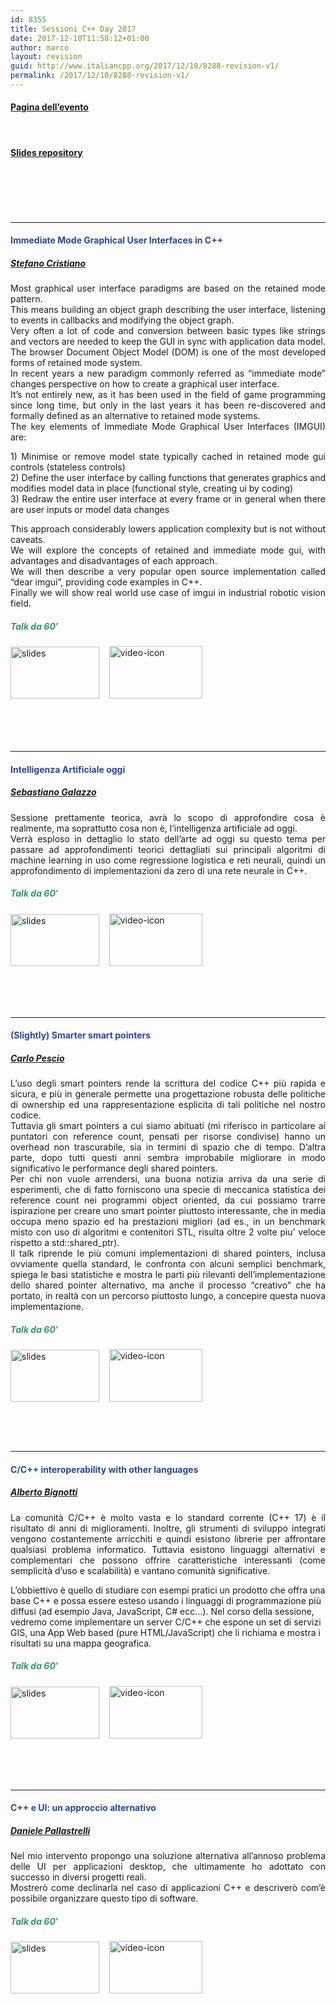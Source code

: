 ```yaml
---
id: 8355
title: Sessioni C++ Day 2017
date: 2017-12-10T11:58:12+01:00
author: marco
layout: revision
guid: http://www.italiancpp.org/2017/12/10/8288-revision-v1/
permalink: /2017/12/10/8288-revision-v1/
---
```

#### <a href="http://www.italiancpp.org/cppday17" target="_blank" rel="noopener noreferrer">Pagina dell&#8217;evento</a>

<span style="color: #ffffff;"> </span>

#### <a href="https://github.com/italiancpp/cppday17" target="_blank" rel="noopener noreferrer">Slides repository</a>

#### <span style="color: #ffffff;"> </span>  
<a id="1"></a>  
<span style="color: #ffffff;"> </span>

* * *

#### <span style="color: #2945a4;">Immediate Mode Graphical User Interfaces in C++</span>

##### <a href="http://italiancpp.org/speakers#ste-cristiano" target="_blank" rel="noopener noreferrer">Stefano Cristiano</a>

<p style="text-align: justify;">
  Most graphical user interface paradigms are based on the retained mode pattern.<br /> This means building an object graph describing the user interface, listening to events in callbacks and modifying the object graph.<br /> Very often a lot of code and conversion between basic types like strings and vectors are needed to keep the GUI in sync with application data model.<br /> The browser Document Object Model (DOM) is one of the most developed forms of retained mode system.<br /> In recent years a new paradigm commonly referred as &#8220;immediate mode&#8221; changes perspective on how to create a graphical user interface.<br /> It&#8217;s not entirely new, as it has been used in the field of game programming since long time, but only in the last years it has been re-discovered and formally defined as an alternative to retained mode systems.<br /> The key elements of Immediate Mode Graphical User Interfaces (IMGUI) are:
</p>

<p style="text-align: justify;">
  1) Minimise or remove model state typically cached in retained mode gui controls (stateless controls)<br /> 2) Define the user interface by calling functions that generates graphics and modifies model data in place (functional style, creating ui by coding)<br /> 3) Redraw the entire user interface at every frame or in general when there are user inputs or model data changes
</p>

<p style="text-align: justify;">
  This approach considerably lowers application complexity but is not without caveats.<br /> We will explore the concepts of retained and immediate mode gui, with advantages and disadvantages of each approach.<br /> We will then describe a very popular open source implementation called &#8220;dear imgui&#8221;, providing code examples in C++.<br /> Finally we will show real world use case of imgui in industrial robotic vision field.
</p>

<h5 style="text-align: justify;">
  <span style="color: #339966;">Talk da 60&#8242;</span>
</h5>

<a href="https://github.com/italiancpp/cppday17/blob/master/Immediate%20Mode%20User%20Interface%20in%20C%2B%2B%20-%20Stefano%20Cristiano.pdf" target="_blank" rel="noopener noreferrer"><img loading="lazy" class="alignnone wp-image-3669 size-full" src="http://www.italiancpp.org/wp-content/uploads/2014/10/slides_icon-e1423585085875.png" alt="slides" width="142" height="83" /></a>    <a href="https://youtu.be/Sx7vPcUVQX4" target="_blank" rel="noopener noreferrer"><img loading="lazy" class="alignnone wp-image-5060" src="http://www.italiancpp.org/wp-content/uploads/2015/05/video-icon.png" alt="video-icon" width="149" height="84" srcset="http://192.168.64.2/wordpress/wp-content/uploads/2015/05/video-icon.png 456w, http://192.168.64.2/wordpress/wp-content/uploads/2015/05/video-icon-300x169.png 300w, http://192.168.64.2/wordpress/wp-content/uploads/2015/05/video-icon-250x141.png 250w" sizes="(max-width: 149px) 100vw, 149px" /></a>

<h5 style="text-align: justify;">
</h5>

<h5 style="text-align: justify;">
  <a id="2"></a><br /> <span style="color: #ffffff;"> </span>
</h5>

* * *

#### <span style="color: #2945a4;">Intelligenza Artificiale oggi</span>

##### [Sebastiano Galazzo](http://italiancpp.org/speakers#sgalazzo)

<p style="text-align: justify;">
  Sessione prettamente teorica, avrà lo scopo di approfondire cosa è realmente, ma soprattutto cosa non è, l&#8217;intelligenza artificiale ad oggi.<br /> Verrà esploso in dettaglio lo stato dell&#8217;arte ad oggi su questo tema per passare ad approfondimenti teorici dettagliati sui principali algoritmi di machine learning in uso come regressione logistica e reti neurali, quindi un approfondimento di implementazioni da zero di una rete neurale in C++.
</p>

##### <span style="color: #339966;">Talk da 60&#8242;</span>

<a href="https://github.com/italiancpp/cppday17/blob/master/Intelligenza%20Artificiale%20Oggi%20-%20Sebastiano%20Galazzo.pptx" target="_blank" rel="noopener noreferrer"><img loading="lazy" class="alignnone wp-image-3669 size-full" src="http://www.italiancpp.org/wp-content/uploads/2014/10/slides_icon-e1423585085875.png" alt="slides" width="142" height="83" /></a>    <a href="https://youtu.be/I7KtY4lACLQ" target="_blank" rel="noopener noreferrer"><img loading="lazy" class="alignnone wp-image-5060" src="http://www.italiancpp.org/wp-content/uploads/2015/05/video-icon.png" alt="video-icon" width="149" height="84" srcset="http://192.168.64.2/wordpress/wp-content/uploads/2015/05/video-icon.png 456w, http://192.168.64.2/wordpress/wp-content/uploads/2015/05/video-icon-300x169.png 300w, http://192.168.64.2/wordpress/wp-content/uploads/2015/05/video-icon-250x141.png 250w" sizes="(max-width: 149px) 100vw, 149px" /></a>

<span style="color: #ffffff;"> </span>  
<a id="3"></a>  
<span style="color: #ffffff;"> </span>

* * *

#### <span style="color: #2945a4;">(Slightly) Smarter smart pointers<br /> </span>

##### <a href="http://italiancpp.org/speakers#carlo-pescio" target="_blank" rel="noopener noreferrer">Carlo Pescio</a>

<p style="text-align: justify;">
  L&#8217;uso degli smart pointers rende la scrittura del codice C++ più rapida e sicura, e più in generale permette una progettazione robusta delle politiche di ownership ed una rappresentazione esplicita di tali politiche nel nostro codice.<br /> Tuttavia gli smart pointers a cui siamo abituati (mi riferisco in particolare ai puntatori con reference count, pensati per risorse condivise) hanno un overhead non trascurabile, sia in termini di spazio che di tempo. D&#8217;altra parte, dopo tutti questi anni sembra improbabile migliorare in modo significativo le performance degli shared pointers.<br /> Per chi non vuole arrendersi, una buona notizia arriva da una serie di esperimenti, che di fatto forniscono una specie di meccanica statistica dei reference count nei programmi object oriented, da cui possiamo trarre ispirazione per creare uno smart pointer piuttosto interessante, che in media occupa meno spazio ed ha prestazioni migliori (ad es., in un benchmark misto con uso di algoritmi e contenitori STL, risulta oltre 2 volte piu&#8217; veloce rispetto a std::shared_ptr).<br /> Il talk riprende le più comuni implementazioni di shared pointers, inclusa ovviamente quella standard, le confronta con alcuni semplici benchmark, spiega le basi statistiche e mostra le parti più rilevanti dell&#8217;implementazione dello shared pointer alternativo, ma anche il processo &#8220;creativo&#8221; che ha portato, in realtà con un percorso piuttosto lungo, a concepire questa nuova implementazione.
</p>

<h5 style="text-align: justify;">
  <span style="color: #339966;">Talk da 60&#8242;</span>
</h5>

<a href="https://github.com/italiancpp/cppday17/blob/master/(Slightly)%20Smarter%20Smart%20Pointers%20-%20Carlo%20Pescio.pdf" target="_blank" rel="noopener noreferrer"><img loading="lazy" class="alignnone wp-image-3669 size-full" src="http://www.italiancpp.org/wp-content/uploads/2014/10/slides_icon-e1423585085875.png" alt="slides" width="142" height="83" /></a>    <a href="https://youtu.be/Ywehms9PtVY" target="_blank" rel="noopener noreferrer"><img loading="lazy" class="alignnone wp-image-5060" src="http://www.italiancpp.org/wp-content/uploads/2015/05/video-icon.png" alt="video-icon" width="149" height="84" srcset="http://192.168.64.2/wordpress/wp-content/uploads/2015/05/video-icon.png 456w, http://192.168.64.2/wordpress/wp-content/uploads/2015/05/video-icon-300x169.png 300w, http://192.168.64.2/wordpress/wp-content/uploads/2015/05/video-icon-250x141.png 250w" sizes="(max-width: 149px) 100vw, 149px" /></a>

<span style="color: #ffffff;"> <a id="4"></a></span>

<span style="color: #ffffff;"> </span>

* * *

#### <span style="color: #2945a4;">C/C++ interoperability with other languages<br /> </span>

##### <a href="http://italiancpp.org/speakers#abignotti" target="_blank" rel="noopener noreferrer">Alberto Bignotti</a>

<p style="text-align: justify;">
  La comunità C/C++ è molto vasta e lo standard corrente (C++ 17) è il risultato di anni di miglioramenti. Inoltre, gli strumenti di sviluppo integrati vengono costantemente arricchiti e quindi esistono librerie per affrontare qualsiasi problema informatico. Tuttavia esistono linguaggi alternativi e complementari che possono offrire caratteristiche interessanti (come semplicità d&#8217;uso e scalabilità) e vantano comunità significative.
</p>

L&#8217;obbiettivo è quello di studiare con esempi pratici un prodotto che offra una base C++ e possa essere esteso usando i linguaggi di programmazione più diffusi (ad esempio Java, JavaScript, C# ecc&#8230;). Nel corso della sessione, vedremo come implementare un server C/C++ che espone un set di servizi GIS, una App Web based (pure HTML/JavaScript) che li richiama e mostra i risultati su una mappa geografica.

<h5 style="text-align: justify;">
  <span style="color: #339966;">Talk da 60&#8242;</span>
</h5>

<a href="https://github.com/italiancpp/cppday17/blob/master/C%2B%2B%20interoperability%20with%20other%20languages%20-%20Alberto%20Bignotti.pdf" target="_blank" rel="noopener noreferrer"><img loading="lazy" class="alignnone wp-image-3669 size-full" src="http://www.italiancpp.org/wp-content/uploads/2014/10/slides_icon-e1423585085875.png" alt="slides" width="142" height="83" /></a>    <a href="https://youtu.be/_wSs8J4ZBrU" target="_blank" rel="noopener noreferrer"><img loading="lazy" class="alignnone wp-image-5060" src="http://www.italiancpp.org/wp-content/uploads/2015/05/video-icon.png" alt="video-icon" width="149" height="84" srcset="http://192.168.64.2/wordpress/wp-content/uploads/2015/05/video-icon.png 456w, http://192.168.64.2/wordpress/wp-content/uploads/2015/05/video-icon-300x169.png 300w, http://192.168.64.2/wordpress/wp-content/uploads/2015/05/video-icon-250x141.png 250w" sizes="(max-width: 149px) 100vw, 149px" /></a>

<span style="color: #ffffff;"> </span>  
<a id="5"></a>  
<span style="color: #ffffff;"> </span>

* * *

#### <span style="color: #2945a4;">C++ e UI: un approccio alternativo</span>

##### <a href="http://italiancpp.org/speakers#dpallastrelli" target="_blank" rel="noopener noreferrer">Daniele Pallastrelli</a>

<p style="text-align: justify;">
  Nel mio intervento propongo una soluzione alternativa all&#8217;annoso problema delle UI per applicazioni desktop, che ultimamente ho adottato con successo in diversi progetti reali.<br /> Mostrerò come declinarla nel caso di applicazioni C++ e descriverò com&#8217;è possibile organizzare questo tipo di software.
</p>

##### <span style="color: #339966;">Talk da 60&#8242;</span>

<a href="https://github.com/italiancpp/cppday17/blob/master/C%2B%2B%20and%20UI%20un%20approccio%20alternativo%20-%20Daniele%20Pallastrelli.pdf" target="_blank" rel="noopener noreferrer"><img loading="lazy" class="alignnone wp-image-3669 size-full" src="http://www.italiancpp.org/wp-content/uploads/2014/10/slides_icon-e1423585085875.png" alt="slides" width="142" height="83" /></a>    <a href="https://youtu.be/9buNhizFmzc" target="_blank" rel="noopener noreferrer"><img loading="lazy" class="alignnone wp-image-5060" src="http://www.italiancpp.org/wp-content/uploads/2015/05/video-icon.png" alt="video-icon" width="149" height="84" srcset="http://192.168.64.2/wordpress/wp-content/uploads/2015/05/video-icon.png 456w, http://192.168.64.2/wordpress/wp-content/uploads/2015/05/video-icon-300x169.png 300w, http://192.168.64.2/wordpress/wp-content/uploads/2015/05/video-icon-250x141.png 250w" sizes="(max-width: 149px) 100vw, 149px" /></a>